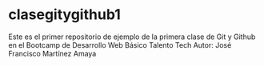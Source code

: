 # clasegitygithub1
Este es el primer repositorio de ejemplo de la primera clase de Git y Github en el Bootcamp de Desarrollo Web Básico Talento Tech
Autor: José Francisco Martínez Amaya
